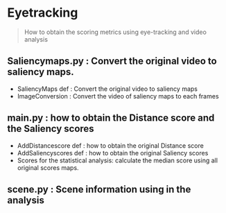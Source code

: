 # Eyetracking
> How to obtain the scoring metrics using eye-tracking and video analysis

## Saliencymaps.py : Convert the original video to saliency maps.
- SaliencyMaps def : Convert the original video to saliency maps
- ImageConversion : Convert the video of saliency maps to each frames

## main.py : how to obtain the Distance score and the Saliency scores
- AddDistancescore def : how to obtain the original Distance score
- AddSaliencyscores def : how to obtain the original Saliency scores
- Scores for the statistical analysis: calculate the median score using all original scores
   maps.
   
## scene.py : Scene information using in the analysis
